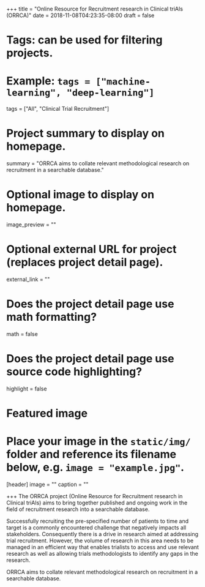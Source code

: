 +++
title = "Online Resource for Recruitment research in Clinical triAls (ORRCA)"
date = 2018-11-08T04:23:35-08:00
draft = false

# Tags: can be used for filtering projects.
# Example: `tags = ["machine-learning", "deep-learning"]`
tags = ["All", "Clinical Trial Recruitment"]

# Project summary to display on homepage.
summary = "ORRCA aims to collate relevant methodological research on recruitment in a searchable database."

# Optional image to display on homepage.
image_preview = ""

# Optional external URL for project (replaces project detail page).
external_link = ""

# Does the project detail page use math formatting?
math = false

# Does the project detail page use source code highlighting?
highlight = false

# Featured image
# Place your image in the `static/img/` folder and reference its filename below, e.g. `image = "example.jpg"`.
[header]
image = ""
caption = ""

+++
The ORRCA project (Online Resource for Recruitment research in Clinical triAls) aims to bring together published and ongoing work in the field of recruitment research into a searchable database. 

Successfully recruiting the pre-specified number of patients to time and target is a commonly encountered challenge that negatively impacts all stakeholders. Consequently there is a drive in research aimed at addressing trial recruitment. However, the volume of research in this area needs to be managed in an efficient way that enables trialists to access and use relevant research as well as allowing trials methodologists to identify any gaps in the research.

ORRCA aims to collate relevant methodological research on recruitment in a searchable database.
